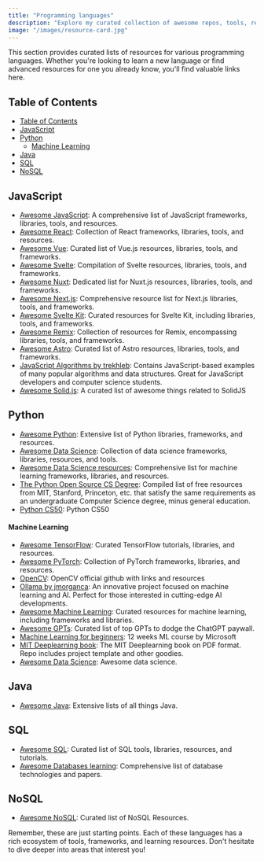 ```yaml
---
title: "Programming languages"
description: "Explore my curated collection of awesome repos, tools, resources about different programming languages"
image: "/images/resource-card.jpg"
---
```


This section provides curated lists of resources for various programming languages. Whether you're looking to learn a new language or find advanced resources for one you already know, you'll find valuable links here.

## Table of Contents
- [Table of Contents](#table-of-contents)
- [JavaScript](#javascript)
- [Python](#python)
    - [Machine Learning](#machine-learning)
- [Java](#java)
- [SQL](#sql)
- [NoSQL](#nosql)

## JavaScript
- <a href="https://github.com/sorrycc/awesome-javascript" target="_blank">Awesome JavaScript</a>: A comprehensive list of JavaScript frameworks, libraries, tools, and resources.
- <a href="https://github.com/enaqx/awesome-react" target="_blank">Awesome React</a>: Collection of React frameworks, libraries, tools, and resources.
- <a href="https://github.com/vuejs/awesome-vue" target="_blank">Awesome Vue</a>: Curated list of Vue.js resources, libraries, tools, and frameworks.
- <a href="https://github.com/TheComputerM/awesome-svelte" target="_blank">Awesome Svelte</a>: Compilation of Svelte resources, libraries, tools, and frameworks.
- <a href="https://github.com/nuxt/awesome" target="_blank">Awesome Nuxt</a>: Dedicated list for Nuxt.js resources, libraries, tools, and frameworks.
- <a href="https://github.com/unicodeveloper/awesome-nextjs" target="_blank">Awesome Next.js</a>: Comprehensive resource list for Next.js libraries, tools, and frameworks.
- <a href="https://github.com/one-aalam/awesome-svelte-kit" target="_blank">Awesome Svelte Kit</a>: Curated resources for Svelte Kit, including libraries, tools, and frameworks.
- <a href="https://github.com/m5r/awesome-remix" target="_blank">Awesome Remix</a>: Collection of resources for Remix, encompassing libraries, tools, and frameworks.
- <a href="https://github.com/one-aalam/awesome-astro" target="_blank">Awesome Astro</a>: Curated list of Astro resources, libraries, tools, and frameworks.
- <a href="https://github.com/trekhleb/javascript-algorithms" target="_blank">JavaScript Algorithms by trekhleb</a>: Contains JavaScript-based examples of many popular algorithms and data structures. Great for JavaScript developers and computer science students.
- <a href="https://github.com/one-aalam/awesome-solid-js" target="_blank">Awesome Solid.js</a>: A curated list of awesome things related to SolidJS

## Python
- <a href="https://github.com/vinta/awesome-python" target="_blank" rel="noopener noreferrer">Awesome Python</a>: Extensive list of Python libraries, frameworks, and resources.
- <a href="https://github.com/academic/awesome-datascience" target="_blank" rel="noopener noreferrer">Awesome Data Science</a>: Collection of data science frameworks, libraries, resources, and tools.
- <a href="https://github.com/natnew/Awesome-Data-Science" target="_blank" rel="noopener noreferrer">Awesome Data Science resources</a>: Comprehensive list for machine learning frameworks, libraries, and resources.
- <a href="https://github.com/ForrestKnight/open-source-cs-python/blob/master/README.md" target="_blank" rel="noopener noreferrer">The Python Open Source CS Degree</a>: Compiled list of free resources from MIT, Stanford, Princeton, etc. that satisfy the same requirements as an undergraduate Computer Science degree, minus general education.
- <a href="https://cs50.harvard.edu/python/2022/" target="_blank" rel="noopener noreferrer">Python CS50</a>: Python CS50

#### Machine Learning
- <a href="https://github.com/jtoy/awesome-tensorflow" target="_blank" rel="noopener noreferrer">Awesome TensorFlow</a>: Curated TensorFlow tutorials, libraries, and resources.
- <a href="https://github.com/bharathgs/Awesome-pytorch-list" target="_blank" rel="noopener noreferrer">Awesome PyTorch</a>: Collection of PyTorch frameworks, libraries, and resources.
- <a href="https://github.com/opencv/opencv" target="_blank" rel="noopener noreferrer">OpenCV</a>: OpenCV official github with links and resources
- <a href="https://github.com/jmorganca/ollama" target="_blank" rel="noopener noreferrer">Ollama by jmorganca</a>: An innovative project focused on machine learning and AI. Perfect for those interested in cutting-edge AI developments.
- <a href="https://github.com/josephmisiti/awesome-machine-learning" target="_blank" rel="noopener noreferrer">Awesome Machine Learning</a>: Curated resources for machine learning, including frameworks and libraries.
- <a href="https://github.com/Anil-matcha/Top-GPTs" target="_blank" rel="noopener noreferrer">Awesome GPTs</a>: Curated list of top GPTs to dodge the ChatGPT paywall.
- <a href="https://github.com/microsoft/ML-For-Beginners" target="_blank" rel="noopener noreferrer">Machine Learning for beginners</a>: 12 weeks ML course by Microsoft
- <a href="https://github.com/janishar/mit-deep-learning-book-pdf?tab=readme-ov-file" target="_blank" rel="noopener noreferrer">MIT Deeplearning book</a>: The MIT Deeplearning book on PDF format. Repo includes project template and other goodies.
- <a href="https://github.com/natnew/Awesome-Data-Science" target="_blank" rel="noopener noreferrer">Awesome Data Science</a>: Awesome data science.

## Java
- <a href="https://github.com/akullpp/awesome-java#readme" target="_blank" rel="noopener noreferrer">Awesome Java</a>: Extensive lists of all things Java.

## SQL
- <a href="https://github.com/danhuss/awesome-sql" target="_blank" rel="noopener noreferrer">Awesome SQL</a>: Curated list of SQL tools, libraries, resources, and tutorials.
- <a href="https://github.com/pingcap/awesome-database-learning" target="_blank" rel="noopener noreferrer">Awesome Databases learning</a>: Comprehensive list of database technologies and papers.

## NoSQL
- <a href="https://github.com/erictleung/awesome-nosql-guides" target="_blank" rel="noopener noreferrer">Awesome NoSQL</a>: Curated list of NoSQL Resources.


Remember, these are just starting points. Each of these languages has a rich ecosystem of tools, frameworks, and learning resources. Don't hesitate to dive deeper into areas that interest you!